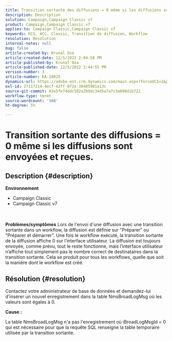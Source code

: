 ```yaml
---
title: Transition sortante des diffusions = 0 même si les diffusions sont envoyées et reçues.
description: Description
solution: Campaign,Campaign Classic v7
product: Campaign,Campaign Classic v7
applies-to: Campaign Classic,Campaign Classic v7
keywords: KCS, ACC, Classic, Transition de diffusion, Workflow
resolution: Resolution
internal-notes: null
bug: false
article-created-by: Krunal Oza
article-created-date: 12/5/2022 2:04:58 PM
article-published-by: Krunal Oza
article-published-date: 12/5/2022 2:44:55 PM
version-number: 3
article-number: KA-18025
dynamics-url: https://adobe-ent.crm.dynamics.com/main.aspx?forceUCI=1&pagetype=entityrecord&etn=knowledgearticle&id=adaee7c7-a574-ed11-81aa-6045bd006c82
exl-id: 27117214-4ecf-42ff-8f2e-30405901a13c
source-git-commit: 83e5fe74ddc582a2b9dc34d5a7a7c3a690d1b722
workflow-type: tm+mt
source-wordcount: '168'
ht-degree: 5%

---
```


# Transition sortante des diffusions = 0 même si les diffusions sont envoyées et reçues.

## Description {#description}

<b>Environnement</b>
- Campaign Classic
- Campaign Classic v7

<br> <br><b>Problèmes/symptômes</b>
Lors de l&#39;envoi d&#39;une diffusion avec une transition sortante dans un workflow, la diffusion est définie sur &quot;Préparer&quot; ou &quot;Préparer et démarrer&quot;. Une fois le workflow exécuté, la transition sortante de la diffusion affiche 0 sur l’interface utilisateur. La diffusion est toujours envoyée, comme prévu, tout le reste fonctionne, mais l’interface utilisateur n’affiche tout simplement pas le nombre correct de destinataires dans la transition sortante. Cela se produit pour tous les workflows, quelle que soit la manière dont le workflow est créé.




## Résolution {#resolution}


Contactez votre administrateur de base de données et demandez-lui d&#39;insérer un nouvel enregistrement dans la table NmsBroadLogMsg où les valeurs sont égales à 0.



<b>Cause :</b>

La table NmsBroadLogMsg n&#39;a pas l&#39;enregistrement où iBroadLogMsgId = 0 qui est nécessaire pour que la requête SQL renseigne la table temporaire utilisée par la transition sortante.
